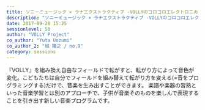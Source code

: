 ```yaml
---
title: ソニーミュージック × ラナエクストラクティブ -VOLLYのコロコロエレクトロニカ！-
description: "ソニーミュージック × ラナエクストラクティブ -VOLLYのコロコロエレクトロニカ！-"
date: 2017-09-28 15:25
sessionlevel: 50
author: "VOLLY Project"
co_author: "Yuta Uozumi"
co_author_2: "城 隆之 / no.9"
category: sessions
---
```

『VOLLY』を組み換え自由なフィールドで転がすと、転がり方によって音色が変化。こどもたちは自分でフィールドを組み替えて転がり方を変える(=音をプログラミングする)だけで、音楽を生み出すことができます。 楽譜や楽器の習熟といった音楽学習とは別のアプローチで、子供が音楽そのものを楽しんで表現することを引き出す新しい音楽プログラムです。

